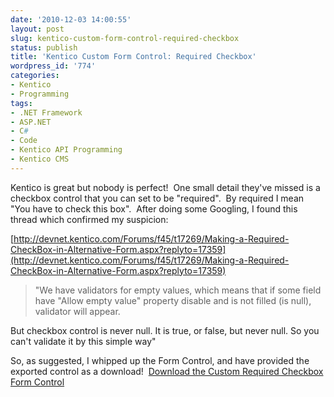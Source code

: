 ```yaml
---
date: '2010-12-03 14:00:55'
layout: post
slug: kentico-custom-form-control-required-checkbox
status: publish
title: 'Kentico Custom Form Control: Required Checkbox'
wordpress_id: '774'
categories:
- Kentico
- Programming
tags:
- .NET Framework
- ASP.NET
- C#
- Code
- Kentico API Programming
- Kentico CMS
---
```


Kentico is great but nobody is perfect!  One small detail they've missed is a checkbox control that you can set to be "required".  By required I mean "You have to check this box".  After doing some Googling, I found this thread which confirmed my suspicion:

[http://devnet.kentico.com/Forums/f45/t17269/Making-a-Required-CheckBox-in-Alternative-Form.aspx?replyto=17359](http://devnet.kentico.com/Forums/f45/t17269/Making-a-Required-CheckBox-in-Alternative-Form.aspx?replyto=17359)

> "We have validators for empty values, which means that if some field have "Allow empty value" property disable and is not filled (is null), validator will appear.

But checkbox control is never null. It is true, or false, but never null. So you can't validate it by this simple way"

So, as suggested, I whipped up the Form Control, and have provided the exported control as a download!  [Download the Custom Required Checkbox Form Control](http://www.johnnycode.com/blog/wp-content/uploads/2010/12/cms_formusercontrol_RequiredCheckbox.zip)
